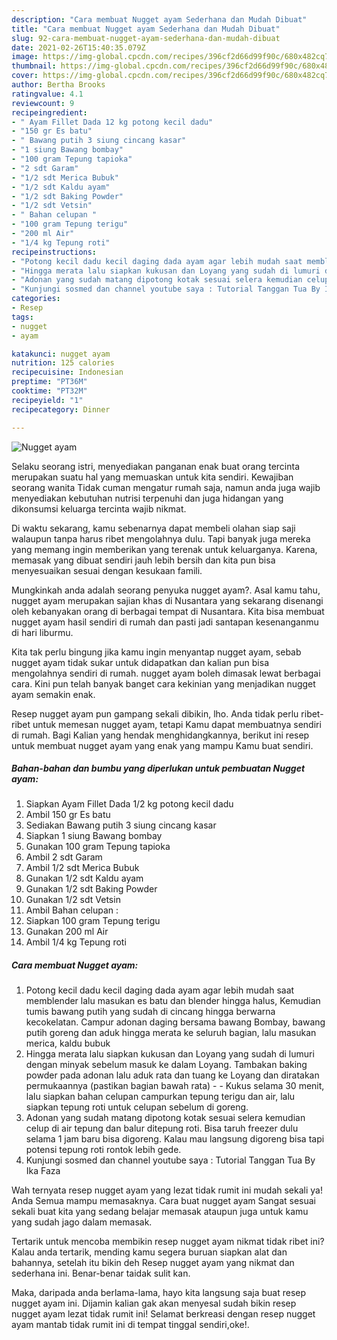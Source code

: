 ```yaml
---
description: "Cara membuat Nugget ayam Sederhana dan Mudah Dibuat"
title: "Cara membuat Nugget ayam Sederhana dan Mudah Dibuat"
slug: 92-cara-membuat-nugget-ayam-sederhana-dan-mudah-dibuat
date: 2021-02-26T15:40:35.079Z
image: https://img-global.cpcdn.com/recipes/396cf2d66d99f90c/680x482cq70/nugget-ayam-foto-resep-utama.jpg
thumbnail: https://img-global.cpcdn.com/recipes/396cf2d66d99f90c/680x482cq70/nugget-ayam-foto-resep-utama.jpg
cover: https://img-global.cpcdn.com/recipes/396cf2d66d99f90c/680x482cq70/nugget-ayam-foto-resep-utama.jpg
author: Bertha Brooks
ratingvalue: 4.1
reviewcount: 9
recipeingredient:
- " Ayam Fillet Dada 12 kg potong kecil dadu"
- "150 gr Es batu"
- " Bawang putih 3 siung cincang kasar"
- "1 siung Bawang bombay"
- "100 gram Tepung tapioka"
- "2 sdt Garam"
- "1/2 sdt Merica Bubuk"
- "1/2 sdt Kaldu ayam"
- "1/2 sdt Baking Powder"
- "1/2 sdt Vetsin"
- " Bahan celupan "
- "100 gram Tepung terigu"
- "200 ml Air"
- "1/4 kg Tepung roti"
recipeinstructions:
- "Potong kecil dadu kecil daging dada ayam agar lebih mudah saat memblender lalu masukan es batu dan blender hingga halus, Kemudian tumis bawang putih yang sudah di cincang hingga berwarna kecokelatan. Campur adonan daging bersama bawang Bombay, bawang putih goreng dan aduk hingga merata ke seluruh bagian, lalu masukan merica, kaldu bubuk"
- "Hingga merata lalu siapkan kukusan dan Loyang yang sudah di lumuri dengan minyak sebelum masuk ke dalam Loyang. Tambakan baking powder pada adonan lalu aduk rata dan tuang ke Loyang dan diratakan permukaannya (pastikan bagian bawah rata)   Kukus selama 30 menit, lalu siapkan bahan celupan campurkan tepung terigu dan air, lalu siapkan tepung roti untuk celupan sebelum di goreng."
- "Adonan yang sudah matang dipotong kotak sesuai selera kemudian celup di air tepung dan balur ditepung roti. Bisa taruh freezer dulu selama 1 jam baru bisa digoreng. Kalau mau langsung digoreng bisa tapi potensi tepung roti rontok lebih gede."
- "Kunjungi sosmed dan channel youtube saya : Tutorial Tanggan Tua By Ika Faza"
categories:
- Resep
tags:
- nugget
- ayam

katakunci: nugget ayam 
nutrition: 125 calories
recipecuisine: Indonesian
preptime: "PT36M"
cooktime: "PT32M"
recipeyield: "1"
recipecategory: Dinner

---
```



![Nugget ayam](https://img-global.cpcdn.com/recipes/396cf2d66d99f90c/680x482cq70/nugget-ayam-foto-resep-utama.jpg)

Selaku seorang istri, menyediakan panganan enak buat orang tercinta merupakan suatu hal yang memuaskan untuk kita sendiri. Kewajiban seorang  wanita Tidak cuman mengatur rumah saja, namun anda juga wajib menyediakan kebutuhan nutrisi terpenuhi dan juga hidangan yang dikonsumsi keluarga tercinta wajib nikmat.

Di waktu  sekarang, kamu sebenarnya dapat membeli olahan siap saji walaupun tanpa harus ribet mengolahnya dulu. Tapi banyak juga mereka yang memang ingin memberikan yang terenak untuk keluarganya. Karena, memasak yang dibuat sendiri jauh lebih bersih dan kita pun bisa menyesuaikan sesuai dengan kesukaan famili. 



Mungkinkah anda adalah seorang penyuka nugget ayam?. Asal kamu tahu, nugget ayam merupakan sajian khas di Nusantara yang sekarang disenangi oleh kebanyakan orang di berbagai tempat di Nusantara. Kita bisa membuat nugget ayam hasil sendiri di rumah dan pasti jadi santapan kesenanganmu di hari liburmu.

Kita tak perlu bingung jika kamu ingin menyantap nugget ayam, sebab nugget ayam tidak sukar untuk didapatkan dan kalian pun bisa mengolahnya sendiri di rumah. nugget ayam boleh dimasak lewat berbagai cara. Kini pun telah banyak banget cara kekinian yang menjadikan nugget ayam semakin enak.

Resep nugget ayam pun gampang sekali dibikin, lho. Anda tidak perlu ribet-ribet untuk memesan nugget ayam, tetapi Kamu dapat membuatnya sendiri di rumah. Bagi Kalian yang hendak menghidangkannya, berikut ini resep untuk membuat nugget ayam yang enak yang mampu Kamu buat sendiri.

<!--inarticleads1-->

##### Bahan-bahan dan bumbu yang diperlukan untuk pembuatan Nugget ayam:

1. Siapkan  Ayam Fillet Dada 1/2 kg potong kecil dadu
1. Ambil 150 gr Es batu
1. Sediakan  Bawang putih 3 siung cincang kasar
1. Siapkan 1 siung Bawang bombay
1. Gunakan 100 gram Tepung tapioka
1. Ambil 2 sdt Garam
1. Ambil 1/2 sdt Merica Bubuk
1. Gunakan 1/2 sdt Kaldu ayam
1. Gunakan 1/2 sdt Baking Powder
1. Gunakan 1/2 sdt Vetsin
1. Ambil  Bahan celupan :
1. Siapkan 100 gram Tepung terigu
1. Gunakan 200 ml Air
1. Ambil 1/4 kg Tepung roti




<!--inarticleads2-->

##### Cara membuat Nugget ayam:

1. Potong kecil dadu kecil daging dada ayam agar lebih mudah saat memblender lalu masukan es batu dan blender hingga halus, Kemudian tumis bawang putih yang sudah di cincang hingga berwarna kecokelatan. Campur adonan daging bersama bawang Bombay, bawang putih goreng dan aduk hingga merata ke seluruh bagian, lalu masukan merica, kaldu bubuk
1. Hingga merata lalu siapkan kukusan dan Loyang yang sudah di lumuri dengan minyak sebelum masuk ke dalam Loyang. Tambakan baking powder pada adonan lalu aduk rata dan tuang ke Loyang dan diratakan permukaannya (pastikan bagian bawah rata)  -  - Kukus selama 30 menit, lalu siapkan bahan celupan campurkan tepung terigu dan air, lalu siapkan tepung roti untuk celupan sebelum di goreng.
1. Adonan yang sudah matang dipotong kotak sesuai selera kemudian celup di air tepung dan balur ditepung roti. Bisa taruh freezer dulu selama 1 jam baru bisa digoreng. Kalau mau langsung digoreng bisa tapi potensi tepung roti rontok lebih gede.
1. Kunjungi sosmed dan channel youtube saya : Tutorial Tanggan Tua By Ika Faza




Wah ternyata resep nugget ayam yang lezat tidak rumit ini mudah sekali ya! Anda Semua mampu memasaknya. Cara buat nugget ayam Sangat sesuai sekali buat kita yang sedang belajar memasak ataupun juga untuk kamu yang sudah jago dalam memasak.

Tertarik untuk mencoba membikin resep nugget ayam nikmat tidak ribet ini? Kalau anda tertarik, mending kamu segera buruan siapkan alat dan bahannya, setelah itu bikin deh Resep nugget ayam yang nikmat dan sederhana ini. Benar-benar taidak sulit kan. 

Maka, daripada anda berlama-lama, hayo kita langsung saja buat resep nugget ayam ini. Dijamin kalian gak akan menyesal sudah bikin resep nugget ayam lezat tidak rumit ini! Selamat berkreasi dengan resep nugget ayam mantab tidak rumit ini di tempat tinggal sendiri,oke!.

